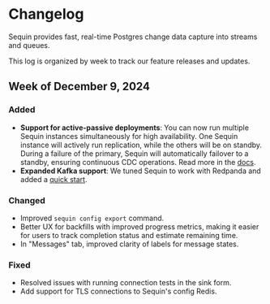 # Changelog

Sequin provides fast, real-time Postgres change data capture into streams and queues.

This log is organized by week to track our feature releases and updates.

## Week of December 9, 2024

### Added

* **Support for active-passive deployments**: You can now run multiple Sequin instances simultaneously for high availability. One Sequin instance will actively run replication, while the others will be on standby. During a failure of the primary, Sequin will automatically failover to a standby, ensuring continuous CDC operations. Read more in the [docs](https://sequinstream.com/docs/reference/configuration#active-passive-architecture).
* **Expanded Kafka support**: We tuned Sequin to work with Redpanda and added a [quick start](https://sequinstream.com/docs/quickstart/redpanda).

### Changed

* Improved `sequin config export` command.
* Better UX for backfills with improved progress metrics, making it easier for users to track completion status and estimate remaining time.
* In "Messages" tab, improved clarity of labels for message states.

### Fixed

* Resolved issues with running connection tests in the sink form.
* Add support for TLS connections to Sequin's config Redis.